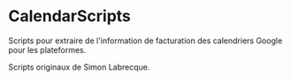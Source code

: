 # CalendarScripts

Scripts pour extraire de l'information de facturation des calendriers Google pour les plateformes.

Scripts originaux de Simon Labrecque.